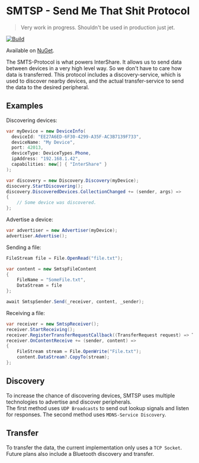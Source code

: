 # SMTSP - Send Me That Shit Protocol

> Very work in progress. Shouldn't be used in production just jet.

[![Build](https://github.com/InterShare/SMTSP/actions/workflows/build.yml/badge.svg)](https://github.com/InterShare/SMTSP/actions/workflows/build.yml)

Available on [NuGet](https://www.nuget.org/packages/SMTSP/).


The SMTS-Protocol is what powers InterShare. It allows us to send data between devices in a very high level way. So we don't have to care how data is transferred. 
This protocol includes a discovery-service, which is used to discover nearby devices, and the actual transfer-service to send the data to the desired peripheral.

## Examples

Discovering devices:
```csharp
var myDevice = new DeviceInfo(
  deviceId: "EE27A6ED-6F30-4299-A35F-AC3B7139F733",
  deviceName: "My Device",
  port: 42013,
  deviceType: DeviceTypes.Phone,
  ipAddress: "192.168.1.42",
  capabilities: new[] { "InterShare" }
);

var discovery = new Discovery.Discovery(myDevice);
disocvery.StartDiscovering();
discovery.DiscoveredDevices.CollectionChanged += (sender, args) =>
{
    // Some device was discovered.
};
```

Advertise a device:
```csharp
var advertiser = new Advertiser(myDevice);
advertiser.Advertise();
```

Sending a file:
```csharp
FileStream file = File.OpenRead("file.txt");

var content = new SmtspFileContent
{
    FileName = "SomeFile.txt",
    DataStream = file
};

await SmtspSender.Send(_receiver, content, _sender);
```

Receiving a file:
```csharp
var receiver = new SmtspReceiver();
receiver.StartReceiving();
receiver.RegisterTransferRequestCallback((TransferRequest request) => Task.FromResult(true));
receiver.OnContentReceive += (sender, content) =>
{
    FileStream stream = File.OpenWrite("File.txt");
    content.DataStream?.CopyTo(stream);
};
```

## Discovery

To increase the chance of discovering devices, SMTSP uses multiple technologies to advertise and discover peripherals. <br />
The first method uses `UDP Broadcasts` to send out lookup signals and listen for responses. The second method uses `MDNS-Service Discovery`.

## Transfer

To transfer the data, the current implementation only uses a `TCP Socket`. Future plans also include a Bluetooth discovery and transfer.
